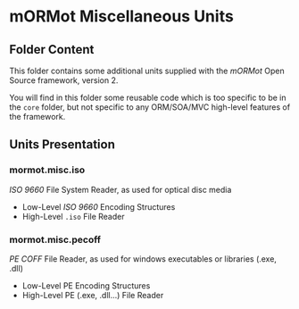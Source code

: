# mORMot Miscellaneous Units

## Folder Content

This folder contains some additional units supplied with the *mORMot* Open Source framework, version 2.

You will find in this folder some reusable code which is too specific to be in the `core` folder, but not specific to any ORM/SOA/MVC high-level features of the framework.

## Units Presentation

### mormot.misc.iso

*ISO 9660* File System Reader, as used for optical disc media
- Low-Level *ISO 9660* Encoding Structures
- High-Level `.iso` File Reader

### mormot.misc.pecoff

*PE COFF* File Reader, as used for windows executables or libraries (.exe, .dll)
- Low-Level PE Encoding Structures  
- High-Level PE (.exe, .dll...) File Reader  
